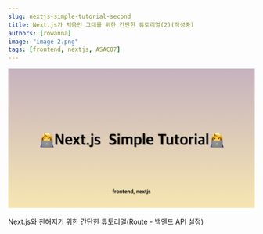 ```yaml
---
slug: nextjs-simple-tutorial-second
title: Next.js가 처음인 그대를 위한 간단한 튜토리얼(2)(작성중)
authors: [rowanna]
image: "image-2.png"
tags: [frontend, nextjs, ASAC07]
---
```


![alt text](image-2.png)

Next.js와 친해지기 위한 간단한 튜토리얼(Route - 백엔드 API 설정)

<!-- truncate -->

